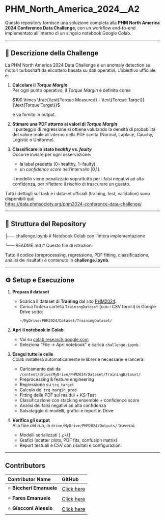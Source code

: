 # PHM_North_America_2024__A2

Questo repository fornisce una soluzione completa alla **PHM North America 2024 Conference Data Challenge**, con un workflow end-to-end implementato all’interno di un singolo notebook Google Colab.

---

## 📖 Descrizione della Challenge

La PHM North America 2024 Data Challenge è un anomaly detection su motori turboshaft da elicottero basata su dati operativi. L’obiettivo ufficiale è:

1. **Calcolare il _Torque Margin_**  
   Per ogni punto operativo, il _Torque Margin_ è definito come
   
   $100 \times \frac{\text{Torque Measured} - \text{Torque Target}}{\text{Torque Target}}$
   
   e va fornito in output.  
3. **Stimare una PDF attorno ai valori di _Torque Margin_**  
   Il punteggio di regressione si ottiene valutando la densità di probabilità del valore reale all’interno della PDF scelta (Normal, Laplace, Cauchy, Logistic o Uniforme).  
4. **Classificare lo stato _healthy_ vs. _faulty_**  
   Occorre inviare per ogni osservazione:
   - la label predetta (0=healthy, 1=faulty),  
   - un _confidence score_ nell’intervallo [0,1].
     
   Il modello viene penalizzato soprattutto per i falsi negativi ad alta confidenza, per riflettere il rischio di trascurare un guasto.

Tutti i dettagli sul task e i dataset ufficiali (training, test, validation) sono disponibili qui:  
https://data.phmsociety.org/phm2024-conference-data-challenge/

---

## 🚀 Struttura del Repository

├── challenge.ipynb # Notebook Colab con l’intera implementazione

└── README.md # Questo file di istruzioni


Tutto il codice (preprocessing, regressione, PDF fitting, classificazione, analisi dei risultati) è contenuto in **challenge.ipynb**.

---

## ⚙️ Setup e Esecuzione

1. **Prepara il dataset**  
   - Scarica il dataset di **Training** dal sito [PHM2024](https://data.phmsociety.org/phm2024-conference-data-challenge/).  
   - Carica l’intera cartella `TrainingDataset` (con i CSV forniti) in Google Drive sotto:  
     ```
     ~/MyDrive/PHM2024/Dataset/TrainingDataset/
     ```

2. **Apri il notebook in Colab**  
   - Vai su [colab.research.google.com](https://colab.research.google.com)  
   - Seleziona “File → Apri notebook” e carica `challenge.ipynb`.

3. **Esegui tutte le celle**  
   Colab installerà automaticamente le librerie necessarie e lancerà:
   - Caricamento dati da `/content/drive/MyDrive/PHM2024/Dataset/TrainingDataset/`
   - Preprocessing & feature engineering
   - Regressione su `trq_target`
   - Calcolo del `trq_margin_pred`
   - Fitting delle PDF sui residui + KS-Test
   - Classificazione con stacking ensemble + confidence score
   - Analisi dei falsi negativi ad alta confidenza
   - Salvataggio di modelli, grafici e report in Drive

4. **Verifica gli output**  
   Alla fine del run, in `drive/MyDrive/PHM2024/Outputs/` troverai:
   - Modelli serializzati (`.pkl`)
   - Grafici (scatter plots, PDF fits, confusion matrix)
   - Report testuali e CSV con risultati e configurazioni
  
---

## Contributors

| Contributor Name      | GitHub                                  |
|:----------------------|:----------------------------------------|
| ⭐ **Biccheri Emanuele**  | [Click here](https://github.com/Emanuele1087650) |
| ⭐ **Fares Emanuele**   | [Click here](https://github.com/AlessioGiacconi) |
| ⭐ **Giacconi Alessio**   | [Click here](https://github.com/FaresEmanuele) |


